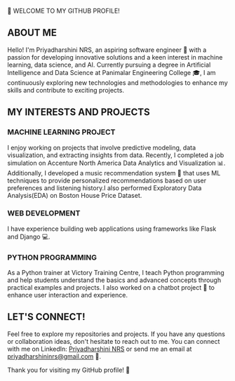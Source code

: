 👋 WELCOME TO MY GITHUB PROFILE!

## ABOUT ME
Hello! I'm Priyadharshini NRS, an aspiring software engineer 🚀 with a passion for developing innovative solutions and a keen interest in machine learning, data science, and AI. Currently pursuing a degree in Artificial Intelligence and Data Science at Panimalar Engineering College 🎓, I am continuously exploring new technologies and methodologies to enhance my skills and contribute to exciting projects.

## MY INTERESTS AND PROJECTS

### MACHINE LEARNING PROJECT
I enjoy working on projects that involve predictive modeling, data visualization, and extracting insights from data. Recently, I completed a job simulation on Accenture North America Data Analytics and Visualization 📊. Additionally, I developed a music recommendation system 🎵 that uses ML techniques to provide personalized recommendations based on user preferences and listening history.I also performed Exploratory Data Analysis(EDA) on Boston House Price Dataset.

### WEB DEVELOPMENT
I have experience building web applications using frameworks like Flask and Django 💻.

### PYTHON PROGRAMMING
As a Python trainer at Victory Training Centre, I teach Python programming and help students understand the basics and advanced concepts through practical examples and projects. I also worked on a chatbot project 🤖 to enhance user interaction and experience.

## LET'S CONNECT!
Feel free to explore my repositories and projects. If you have any questions or collaboration ideas, don't hesitate to reach out to me. You can connect with me on 
LinkedIn: [Priyadharshini NRS](www.linkedin.com/in/priyadharshininrs)
or send me an email at priyadharshininrs@gmail.com 📧.

Thank you for visiting my GitHub profile! 🚀
